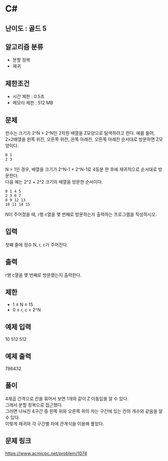 # C#

## 난이도 : 골드 5

## 알고리즘 분류
  - 분할 정복
  - 재귀

## 제한조건
  - 시간 제한 : 0.5초
  - 메모리 제한 : 512 MB

## 문제
한수는 크기가 2^N × 2^N인 2차원 배열을 Z모양으로 탐색하려고 한다. 예를 들어, 2×2배열을 왼쪽 위칸, 오른쪽 위칸, 왼쪽 아래칸, 오른쪽 아래칸 순서대로 방문하면 Z모양이다.<br/>



	0 1
	2 3


N > 1인 경우, 배열을 크기가 2^N-1 × 2^N-1로 4등분 한 후에 재귀적으로 순서대로 방문한다.<br/>
다음 예는 2^2 × 2^2 크기의 배열을 방문한 순서이다.<br/>


	0 1 4 5
	2 3 6 7
	8 9 12 13
	10 11 14 15


N이 주어졌을 때, r행 c열을 몇 번째로 방문하는지 출력하는 프로그램을 작성하시오.<br/>

## 입력
첫째 줄에 정수 N, r, c가 주어진다.<br/>

## 출력
r행 c열을 몇 번째로 방문했는지 출력한다.<br/>

## 제한
  - 1 ≤ N ≤ 15
  - 0 ≤ r, c < 2^N

## 예제 입력
10 512 512<br/>

## 예제 출력
786432<br/>

## 풀이
4제곱 간격으로 칸을 묶어서 보면 1개와 같이 Z 이동임을 알 수 있다.<br/>
그래서 분할 정복으로 접근했다.<br/>
그러면 나눠진 4구간 중 왼쪽 위와 오른쪽 위의 차는 구간에 있는 칸의 개수와 같음을 알 수 있다.<br/>
이렇게 재귀와 각 구간별 차에 관계식을 이용해 풀었다.<br/>

## 문제 링크
https://www.acmicpc.net/problem/1074